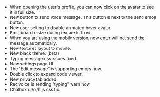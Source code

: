 - When opening the user's profile, you can now click on the avatar to see it in full size.
- New button to send voice message. This button is next to the send emoji button.
- New user setting to disable animated hover avatar.
- Emojiboard resize during textare is fixed.
- When you are using the mobile version, now enter will not send the message automatically.
- New textarea layout to mobile.
- New black theme. (beta)
- Typing message css issues fixed.
- New settings page UI.
- The "Edit message" is supporting emojis now.
- Double click to expand code viewer.
- New privacy tab added.
- Rec voice is sending "typing" warn now.
- Chatbox ul/ol/hljs css fix.